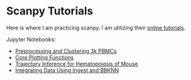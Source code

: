 # Scanpy Tutorials

Here is where I am practicing scanpy. I am  utilizing their [online tutorials](https://scanpy.readthedocs.io/en/latest/tutorials.html).

Jupyter Notebooks:

- [Preprocessing and Clustering 3k PBMCs](./Clustering/clustering_tutorial.ipynb)
- [Core Plotting Functions](./Plotting/plotting_tutorial.ipynb)
- [Trajectory Inference for Hematopoiesis of Mouse](./Trajectory/trajectory_tutorial.ipynb)
- [Integrating Data Using Ingest and BBKNN](./Integrating/integrating_tutorial.ipynb)
